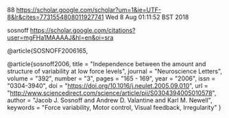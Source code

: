 88
https://scholar.google.com/scholar?um=1&ie=UTF-8&lr&cites=7731554808011927741
Wed  8 Aug 01:11:52 BST 2018

sosnoff
https://scholar.google.com/citations?user=mgFHa1MAAAAJ&hl=en&oi=sra

@article{SOSNOFF2006165,

@article{sosnoff2006,
title = "Independence between the amount and structure of variability at low force levels",
journal = "Neuroscience Letters",
volume = "392",
number = "3",
pages = "165 - 169",
year = "2006",
issn = "0304-3940",
doi = "https://doi.org/10.1016/j.neulet.2005.09.010",
url = "http://www.sciencedirect.com/science/article/pii/S0304394005010578",
author = "Jacob J. Sosnoff and Andrew D. Valantine and Karl M. Newell",
keywords = "Force variability, Motor control, Visual feedback, Irregularity"
}
